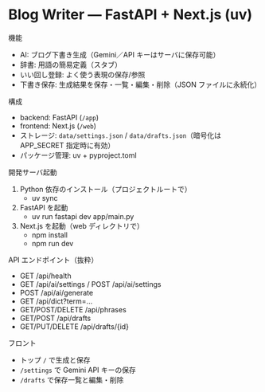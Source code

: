 # Blog Writer — FastAPI + Next.js (uv)

機能

-   AI: ブログ下書き生成（Gemini／API キーはサーバに保存可能）
-   辞書: 用語の簡易定義（スタブ）
-   いい回し登録: よく使う表現の保存/参照
-   下書き保存: 生成結果を保存・一覧・編集・削除（JSON ファイルに永続化）

構成

-   backend: FastAPI (`/app`)
-   frontend: Next.js (`/web`)
-   ストレージ: `data/settings.json` / `data/drafts.json`（暗号化は APP_SECRET 指定時に有効）
-   パッケージ管理: uv + pyproject.toml

開発サーバ起動

1. Python 依存のインストール（プロジェクトルートで）
    - uv sync
2. FastAPI を起動
    - uv run fastapi dev app/main.py
3. Next.js を起動（web ディレクトリで）
    - npm install
    - npm run dev

API エンドポイント（抜粋）

-   GET /api/health
-   GET /api/ai/settings / POST /api/ai/settings
-   POST /api/ai/generate
-   GET /api/dict?term=...
-   GET/POST/DELETE /api/phrases
-   GET/POST /api/drafts
-   GET/PUT/DELETE /api/drafts/{id}

フロント

-   トップ `/` で生成と保存
-   `/settings` で Gemini API キーの保存
-   `/drafts` で保存一覧と編集・削除

